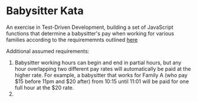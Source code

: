 # Babysitter Kata
An exercise in Test-Driven Development, building a set of JavaScript functions that determine a babysitter's pay when working for various families according to the requirememnts outlined [here](https://github.com/PillarTechnology/kata-babysitter)

Additional assumed requirements:
1. Babysitter working hours can begin and end in partial hours, but any hour overlapping two different pay rates will automatically be paid at the higher rate. For example, a babysitter that works for Family A (who pay $15 before 11pm and $20 after) from 10:15 until 11:01 will be paid for one full hour at the $20 rate.
2. 